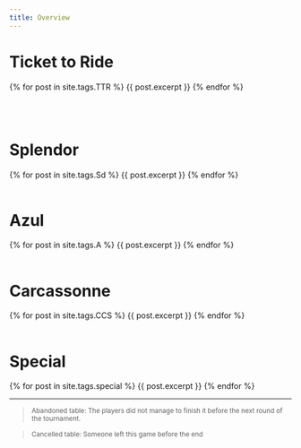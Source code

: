 ```yaml
---
title: Overview
---
```

# Ticket to Ride
{% for post in site.tags.TTR %}
{{ post.excerpt }}
{% endfor %}

<br><br>

# Splendor
{% for post in site.tags.Sd %}
{{ post.excerpt }}
{% endfor %}
<br><br>

# Azul
{% for post in site.tags.A %}
{{ post.excerpt }}
{% endfor %}
<br><br>

# Carcassonne
{% for post in site.tags.CCS %}
{{ post.excerpt }}
{% endfor %}
<br><br>

# Special
{% for post in site.tags.special %}
{{ post.excerpt }}
{% endfor %}
<br>

---

> <sub>Abandoned table: The players did not manage to finish it before the next round of the tournament. </sub>


> <sub>Cancelled table: Someone left this game before the end</sub>

